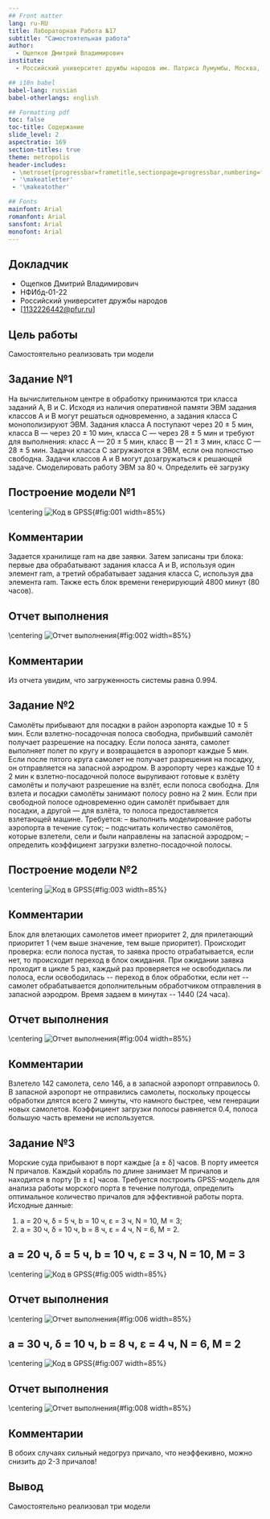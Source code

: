 ```yaml
---
## Front matter
lang: ru-RU
title: Лабораторная Работа №17
subtitle: "Самостоятельная работа"
author:
  - Ощепков Дмитрий Владимирович
institute:
  - Российский университет дружбы народов им. Патриса Лумумбы, Москва, Россия

## i18n babel
babel-lang: russian
babel-otherlangs: english

## Formatting pdf
toc: false
toc-title: Содержание
slide_level: 2
aspectratio: 169
section-titles: true
theme: metropolis
header-includes:
 - \metroset{progressbar=frametitle,sectionpage=progressbar,numbering=fraction}
 - '\makeatletter'
 - '\makeatother'

## Fonts
mainfont: Arial
romanfont: Arial
sansfont: Arial
monofont: Arial
---
```



## Докладчик


  * Ощепков Дмитрий Владимирович 
  * НФИбд-01-22
  * Российский университет дружбы народов
  * [1132226442@pfur.ru]
  
## Цель работы

Самостоятельно реализовать три модели 

## Задание №1

На вычислительном центре в обработку принимаются три класса заданий А, В и С.
Исходя из наличия оперативной памяти ЭВМ задания классов А и В могут решаться
одновременно, а задания класса С монополизируют ЭВМ. Задания класса А поступают через 20 ± 5 мин, класса В — через 20 ± 10 мин, класса С — через 28 ± 5 мин
и требуют для выполнения: класс А — 20 ± 5 мин, класс В — 21 ± 3 мин, класс
С — 28 ± 5 мин. Задачи класса С загружаются в ЭВМ, если она полностью свободна.
Задачи классов А и В могут дозагружаться к решающей задаче.
Смоделировать работу ЭВМ за 80 ч. Определить её загрузку

## Построение модели №1

\centering
![Код в GPSS](image/1.png){#fig:001 width=85%}

## Комментарии

Задается хранилище ram на две заявки. Затем записаны три блока: первые два обрабатывают задания класса A и B, используя один элемент ram, а третий обрабатывает задания класса C, используя два элемента ram. Также есть блок времени генерирующий 4800 минут (80 часов).

## Отчет выполнения 

\centering
![Отчет выполнения](image/2.png){#fig:002 width=85%}

## Комментарии

Из отчета увидим, что загруженность системы равна 0.994.

## Задание №2

Самолёты прибывают для посадки в район аэропорта каждые 10 ± 5 мин. Если
взлетно-посадочная полоса свободна, прибывший самолёт получает разрешение на
посадку. Если полоса занята, самолет выполняет полет по кругу и возвращается
в аэропорт каждые 5 мин. Если после пятого круга самолет не получает разрешения
на посадку, он отправляется на запасной аэродром.
В аэропорту через каждые 10 ± 2 мин к взлетно-посадочной полосе выруливают
готовые к взлёту самолёты и получают разрешение на взлёт, если полоса свободна.
Для взлета и посадки самолёты занимают полосу ровно на 2 мин. Если при свободной
полосе одновременно один самолёт прибывает для посадки, а другой — для взлёта,
то полоса предоставляется взлетающей машине.
Требуется:
– выполнить моделирование работы аэропорта в течение суток;
– подсчитать количество самолётов, которые взлетели, сели и были направлены на
запасной аэродром;
– определить коэффициент загрузки взлетно-посадочной полосы.


## Построение модели №2


\centering
![Код в GPSS](image/3.png){#fig:003 width=85%}

## Комментарии

Блок для влетающих самолетов имеет приоритет 2, для прилетающий приоритет 1 (чем выше значение, тем выше приоритет). Происходит проверка: если полоса пустая, то заявка просто отрабатывается, если нет, то происходит переход в блок ожидания. При ожидании заявка проходит в цикле 5 раз, каждый раз проверяется не освободилась ли полоса, если освободилась -- переход в блок обработки, если нет -- самолет обрабатывается дополнительным обработчиком отправления в запасной аэродром. Время задаем в минутах -- 1440 (24 часа).

## Отчет выполнения 

\centering
![Отчет выполнения](image/4.png){#fig:004 width=85%}

## Комментарии

Взлетело 142 самолета, село 146, а в запасной аэропорт отправилось 0. В запасной аэропорт не отправились самолеты, поскольку процессы обработки длятся всего 2 минуты, что намного быстрее, чем генерации новых самолетов. Коэффициент загрузки полосы равняется 0.4, полоса большую часть времени не используется.

## Задание №3

Морские суда прибывают в порт каждые [a ± δ] часов. В порту имеется N причалов.
Каждый корабль по длине занимает M причалов и находится в порту [b ± ε] часов.
Требуется построить GPSS-модель для анализа работы морского порта в течение
полугода, определить оптимальное количество причалов для эффективной работы
порта.
Исходные данные:
1) a = 20 ч, δ = 5 ч, b = 10 ч, ε = 3 ч, N = 10, M = 3;
2) a = 30 ч, δ = 10 ч, b = 8 ч, ε = 4 ч, N = 6, M = 2.


## a = 20 ч, δ = 5 ч, b = 10 ч, ε = 3 ч, N = 10, M = 3

\centering
![Код в GPSS](image/5.png){#fig:005 width=85%}


## Отчет выполнения 

\centering
![Отчет выполнения](image/6.png){#fig:006 width=85%}

## a = 30 ч, δ = 10 ч, b = 8 ч, ε = 4 ч, N = 6, M = 2

\centering
![Код в GPSS](image/7.png){#fig:007 width=85%}

## Отчет выполнения 

\centering
![Отчет выполнения](image/8.png){#fig:008 width=85%}


## Комментарии

В обоих случаях сильный недогруз причало, что неэффекивно, можно снизить до 2-3 причалов!

## Вывод


Самостоятельно реализовал три модели 
